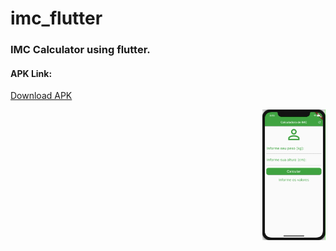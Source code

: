 # imc_flutter

### IMC Calculator using flutter.

#### APK Link:
[Download APK](https://drive.google.com/file/d/1F7alMxaml0Ou-SLUO__EQC4yzUtAihmx/view?usp=sharing)

<img src="/demo/imc_flutter_gif.gif?raw=true" align="right" width="20%">